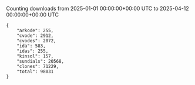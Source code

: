 
Counting downloads from 2025-01-01 00:00:00+00:00 UTC to 2025-04-12 00:00:00+00:00 UTC

```
{
    "arkode": 255,
    "cvode": 2912,
    "cvodes": 2072,
    "ida": 583,
    "idas": 255,
    "kinsol": 157,
    "sundials": 20568,
    "clones": 71229,
    "total": 98031
}
```
